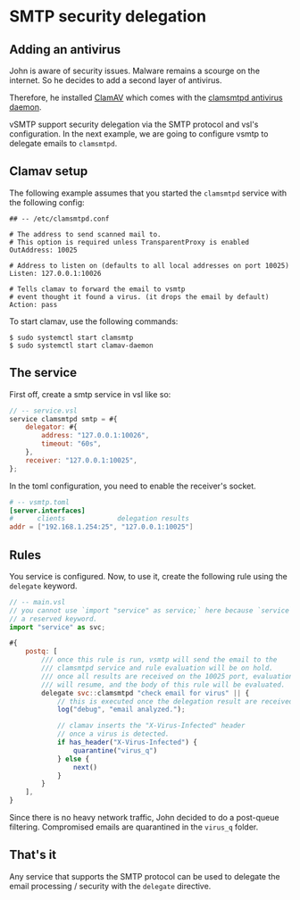 # SMTP security delegation

## Adding an antivirus

John is aware of security issues. Malware remains a scourge on the internet.
So he decides to add a second layer of antivirus.

Therefore, he installed [ClamAV](https://www.clamav.net/) which comes with the [clamsmtpd antivirus daemon](https://linux.die.net/man/8/clamsmtpd).

vSMTP support security delegation via the SMTP protocol and vsl's configuration. In the next example, we are going to configure vsmtp to delegate emails to `clamsmtpd`.

## Clamav setup

The following example assumes that you started the `clamsmtpd` service with the following config:

```
## -- /etc/clamsmtpd.conf

# The address to send scanned mail to.
# This option is required unless TransparentProxy is enabled
OutAddress: 10025

# Address to listen on (defaults to all local addresses on port 10025)
Listen: 127.0.0.1:10026

# Tells clamav to forward the email to vsmtp
# event thought it found a virus. (it drops the email by default)
Action: pass
```

To start clamav, use the following commands:
```shell
$ sudo systemctl start clamsmtp
$ sudo systemctl start clamav-daemon
```

## The service

First off, create a smtp service in vsl like so:

```javascript
// -- service.vsl
service clamsmtpd smtp = #{
    delegator: #{
        address: "127.0.0.1:10026",
        timeout: "60s",
    },
    receiver: "127.0.0.1:10025",
};
```

In the toml configuration, you need to enable the receiver's socket.

```toml
# -- vsmtp.toml
[server.interfaces]
#      clients             delegation results
addr = ["192.168.1.254:25", "127.0.0.1:10025"]
```

## Rules

You service is configured. Now, to use it, create the following rule using the `delegate` keyword.

```javascript
// -- main.vsl
// you cannot use `import "service" as service;` here because `service` is
// a reserved keyword.
import "service" as svc;

#{
    postq: [
        /// once this rule is run, vsmtp will send the email to the
        /// clamsmtpd service and rule evaluation will be on hold.
        /// once all results are received on the 10025 port, evaluation
        /// will resume, and the body of this rule will be evaluated.
        delegate svc::clamsmtpd "check email for virus" || {
            // this is executed once the delegation result are received.
            log("debug", "email analyzed.");

            // clamav inserts the "X-Virus-Infected" header
            // once a virus is detected.
            if has_header("X-Virus-Infected") {
                quarantine("virus_q")
            } else {
                next()
            }
        }
    ],
}
```

Since there is no heavy network traffic, John decided to do a post-queue filtering.
Compromised emails are quarantined in the `virus_q` folder.

## That's it

Any service that supports the SMTP protocol can be used to delegate the email
processing / security with the `delegate` directive.
